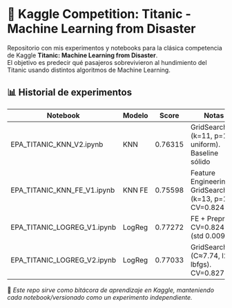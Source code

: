 # 🚢 Kaggle Competition: Titanic - Machine Learning from Disaster

Repositorio con mis experimentos y notebooks para la clásica competencia de Kaggle **Titanic: Machine Learning from Disaster**.  
El objetivo es predecir qué pasajeros sobrevivieron al hundimiento del Titanic usando distintos algoritmos de Machine Learning.

## 📊 Historial de experimentos

| Notebook                    | Modelo | Score   | Notas                                           |
|-----------------------------|--------|---------|-------------------------------------------------|
| EPA_TITANIC_KNN_V2.ipynb    | KNN    | 0.76315 | GridSearch (k=11, p=1, uniform). Baseline sólido|
| EPA_TITANIC_KNN_FE_V1.ipynb | KNN FE | 0.75598 | Feature Engineering + GridSearch (k=13, p=1). CV=0.8249 |
| EPA_TITANIC_LOGREG_V1.ipynb  | LogReg | 0.77272 | FE + Preproc. CV=0.8249 (std 0.0091)   |
| EPA_TITANIC_LOGREG_V2.ipynb  | LogReg | 0.77033 | GridSearchCV (C≈7.74, l2, lbfgs). CV=0.8272 |

📌 *Este repo sirve como bitácora de aprendizaje en Kaggle, manteniendo cada notebook/versionado como un experimento independiente.*
